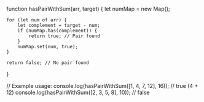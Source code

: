 function hasPairWithSum(arr, target) {
    let numMap = new Map();
    
    for (let num of arr) {
        let complement = target - num;
        if (numMap.has(complement)) {
            return true; // Pair found
        }
        numMap.set(num, true);
    }
    
    return false; // No pair found
}

// Example usage:
console.log(hasPairWithSum([1, 4, 7, 12], 16)); // true (4 + 12)
console.log(hasPairWithSum([2, 3, 5, 8], 10)); // false
